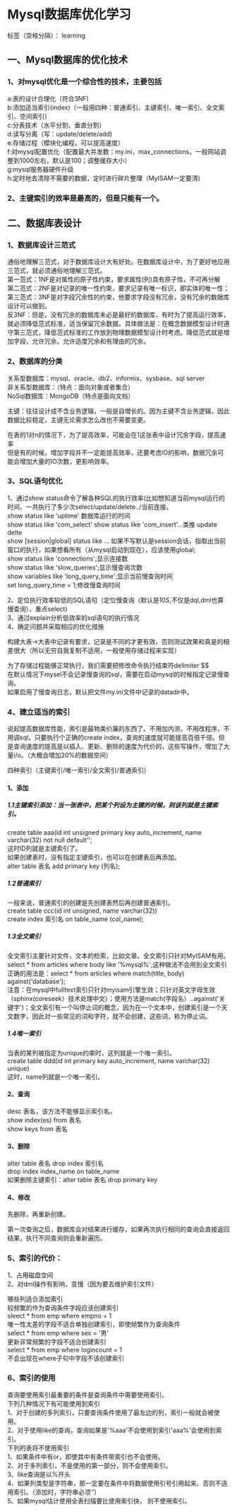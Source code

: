 # Mysql数据库优化学习  
  
标签（空格分隔）： learning  
  
## 一、Mysql数据库的优化技术  
### 1、对mysql优化是一个综合性的技术，主要包括  
a:表的设计合理化（符合3NF)  
b:添加适当索引(index)（一般用四种：普通索引、主键索引、唯一索引、全文索引、空间索引）  
c:分表技术（水平分割、垂直分割）  
d:读写分离（写：update/delete/add)  
e:存储过程（模块化编程，可以提高速度）  
f:对mysql配置优化（配置最大并发数：my.ini，max_connections，一般网站调整到1000左右，默认是100；调整缓存大小）  
g:mysql服务器硬件升级  
h:定时地去清除不需要的数据，定时进行碎片整理（MyISAM一定要清)  
  
### 2、主键索引的效率是最高的，但是只能有一个。  
  
## 二、数据库表设计  
### 1、数据库设计三范式  
通俗地理解三范式，对于数据库设计大有好处。在数据库设计中，为了更好地应用三范式，就必须通俗地理解三范式。  
第一范式：1NF是对属性的原子性约束，要求属性(列)具有原子性，不可再分解  
第二范式：2NF是对记录的唯一性约束，要求记录有唯一标识，即实体的唯一性；  
第三范式：3NF是对字段冗余性的约束，他要求字段没有冗余，没有冗余的数据库设计可以做到。  
反3NF：但是，没有冗余的数据库未必是最好的数据库，有时为了提高运行效率，就必须降低范式标准，适当保留冗余数据。具体做法是：在概念数据模型设计时遵守第三范式，降低范式标准的工作放到物理数据模型设计时考虑。降低范式就是增加字段，允许冗余。允许适度冗余和有理由的冗余。  
  
### 2、数据库的分类  
关系型数据库：mysql、oracle、db2、informix、sysbase、sql server  
非关系型数据库：（特点：面向对象或者集合）  
NoSql数据库：MongoDB（特点是面向文档）  
  
主键：往往设计成不含业务逻辑，一般是自增长的。因为主键不含业务逻辑，因此数据比较稳定，主键无论需求怎么改也不需要变更。  
  
在表的1对n的情况下，为了提高效率，可能会在1这张表中设计冗余字段，提高速率  
但是有的时候，增加字段并不一定能提高效率，还要考虑IO的影响，数据冗余可能会增加大量的IO次数，更影响效率。  
  
### 3、SQL语句优化  
1、通过show status命令了解各种SQL的执行效率(比如想知道当前mysql运行的时间、一共执行了多少次select/update/delete../当前连接。  
show status like 'uptime' 数据库运行的时间  
show status like 'com_select' show status like 'com_insert'...类推 update delte  
show [session|global] status like ... 如果不写默认是session会话，指取出当前窗口的执行，如果想看所有（从mysql启动到现在），应该使用global;  
show status like 'connections';显示连接数  
show status like 'slow_queries';显示慢查询次数  
show variables like 'long_query_time';显示当前慢查询时间  
set long_query_time = 1;修改慢查询时间  
  
2、定位执行效率较低的SQL语句（定位慢查询（默认是10S,不仅是dql,dml也算慢查询），重点select)  
3、通过explain分析低效率的sql语句的执行情况  
4、确定问题并采取相应的优化措施  
  
构建大表->大表中记录有要求，记录是不同的才更有效，否则测试效果和真是的相差很大（所以无穷自我复制不适用，一般使用存储过程来实现）  
  
为了存储过程能够正常执行，我们需要把修改命令执行结束符delimiter $$  
在默认情况下mysel不会记录慢查询的sql，需要在启动mysql的时候指定记录慢查询。  
如果启用了慢查询日志，默认把文件my.ini文件中记录的datadir中。  
  
### 4、建立适当的索引  
说起提高数据库性能，索引是最物美价廉的东西了。不用加内测，不用改程序，不用调sql，只要执行个正确的create index，查询的速度就可能提高百倍千倍。但是查询速度的提高是以插入、更新、删除的速度为代价的，这些写操作，增加了大量i/o。（大概会增加20%的数据空间）  
  
四种索引（主键索引/唯一索引/全文索引/普通索引）  
#### 1、添加  
##### 1.1主键索引添加：当一张表中，把某个列设为主键的时候，则该列就是主键索引。  
create table aaa(id int unsigned primary key auto_increment, name varchar(32) not null default'';  
这时ID列就是主键索引了。  
如果创建表时，没有指定主键索引，也可以在创建表后再添加。  
alter table 表名 add primary key (列名);  
##### 1.2普通索引  
一般来说，普通索引的创建是先创建表然后再创建普通索引。  
create table ccc(id int unsigned, name varchar(32))  
create index 索引名 on table_name (col_name);  
##### 1.3全文索引  
全文索引主要针对文件，文本的检索，比如文章。全文索引只针对MyISAM有用。  
select * from articles where body like '%mysql%';这种做法不会用到全文索引  
正确的用法是：select * from articles where match(title, body) against('database');  
注意：在mysql中fulltext索引只针对myisam引擎生效；只针对英文字母生效（sphinx(coreseek）技术处理中文）；使用方法是match(字段名）..against('关键字')；全文索引有一个叫停止词的概念，因为在一个文本中，创建索引是一个天文数字，因此对一些常见的词和字符，就不会创建，这些词，称为停止词。  
##### 1.4唯一索引  
当表的某列被指定为unique约束时，这列就是一个唯一索引。  
create table ddd(id int primary key auto_increment, name varchar(32) unique)  
这时，name列就是一个唯一索引。  
#### 2、查询  
desc 表名，该方法不能够显示索引名。  
show index(es) from 表名  
show keys from 表名  
#### 3、删除  
alter table 表名 drop index 索引名  
drop index index_name on table_name   
如果删除主键索引：alter table 表名 drop primary key  
#### 4、修改  
先删除，再重新创建。  
  
第一次查询之后，数据库会对结果进行缓存，如果再次执行相同的查询会直接返回结果，执行不同查询则会重新遍历。   
  
### 5、索引的代价：  
1、占用磁盘空间  
2、对dml操作有影响，变慢（因为要去维护索引文件）  
  
哪些列适合添加索引  
较频繁的作为查询条件字段应该创建索引  
sleect * from emp where empno = 1  
唯一性太差的字段不适合单独创建索引，即使频繁作为查询条件  
select * from emp where sex = '男'  
更新非常频繁的字段不适合创建索引  
select * from emp where logincount = 1  
不会出现在where子句中字段不该创建索引  
  
### 6、索引的使用  
查询要使用索引最重要的条件是查询条件中需要使用索引。  
下列几种情况下有可能使用到索引  
1、对于创建的多列索引，只要查询条件使用了最左边的列，索引一般就会被使用。  
2、对于使用like的查询，查询如果是'%aaa'不会使用到索引'aaa%'会使用到索引。  
下列的表将不使用索引  
1、如果条件中有or，即使其中有条件带索引也不会使用。  
2、对于多列索引，不是使用的第一部分，则不会使用索引。  
3、like查询是以%开头  
4、如果列类型是字符串，那一定要在条件中将数据使用引号引用起来。否则不适用索引。（添加时，字符串必须‘’）  
5、如果mysql估计使用全表扫描要比使用索引快， 则不使用索引。  
  
  
  
  
